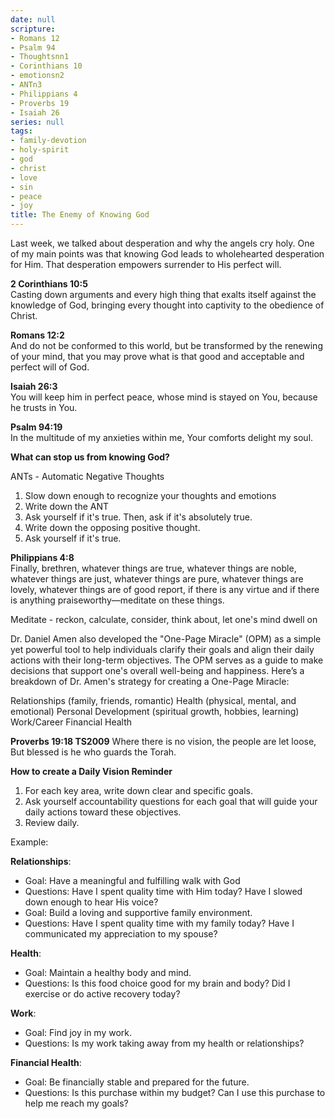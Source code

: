```yaml
---
date: null
scripture:
- Romans 12
- Psalm 94
- Thoughtsnn1
- Corinthians 10
- emotionsn2
- ANTn3
- Philippians 4
- Proverbs 19
- Isaiah 26
series: null
tags:
- family-devotion
- holy-spirit
- god
- christ
- love
- sin
- peace
- joy
title: The Enemy of Knowing God
---
```




Last week, we talked about desperation and why the angels cry holy. One of my main points was that knowing God leads to wholehearted desperation for Him. That desperation empowers surrender to His perfect will.

**2 Corinthians 10:5**  
Casting down arguments and every high thing that exalts itself against the knowledge of God, bringing every thought into captivity to the obedience of Christ.

**Romans 12:2**  
And do not be conformed to this world, but be transformed by the renewing of your mind, that you may prove what is that good and acceptable and perfect will of God.

**Isaiah 26:3**  
You will keep him in perfect peace, whose mind is stayed on You, because he trusts in You.

**Psalm 94:19**  
In the multitude of my anxieties within me, Your comforts delight my soul.

**What can stop us from knowing God?**

ANTs - Automatic Negative Thoughts

1. Slow down enough to recognize your thoughts and emotions
2. Write down the ANT
3. Ask yourself if it's true. Then, ask if it's absolutely true.
4. Write down the opposing positive thought.
5. Ask yourself if it's true.

**Philippians 4:8**  
Finally, brethren, whatever things are true, whatever things are noble, whatever things are just, whatever things are pure, whatever things are lovely, whatever things are of good report, if there is any virtue and if there is anything praiseworthy—meditate on these things.

Meditate - reckon, calculate, consider, think about, let one's mind dwell on


Dr. Daniel Amen also developed the "One-Page Miracle" (OPM) as a simple yet powerful tool to help individuals clarify their goals and align their daily actions with their long-term objectives. The OPM serves as a guide to make decisions that support one's overall well-being and happiness. Here’s a breakdown of Dr. Amen's strategy for creating a One-Page Miracle:

Relationships (family, friends, romantic)
Health (physical, mental, and emotional)
Personal Development (spiritual growth, hobbies, learning)
Work/Career
Financial Health

**Proverbs 19:18 TS2009**
Where there is no vision, the people are let loose, But blessed is he who guards the Torah.

**How to create a Daily Vision Reminder**

1. For each key area, write down clear and specific goals. 
2. Ask yourself accountability questions for each goal that will guide your daily actions toward these objectives.
3. Review daily.

Example:

**Relationships**:  
- Goal: Have a meaningful and fulfilling walk with God
- Questions: Have I spent quality time with Him today? Have I slowed down enough to hear His voice?
- Goal: Build a loving and supportive family environment.
- Questions: Have I spent quality time with my family today? Have I communicated my appreciation to my spouse?

**Health**:  
- Goal: Maintain a healthy body and mind.
- Questions: Is this food choice good for my brain and body? Did I exercise or do active recovery today?

**Work**:  
- Goal: Find joy in my work.
- Questions: Is my work taking away from my health or relationships?

**Financial Health**:  
- Goal: Be financially stable and prepared for the future.
- Questions: Is this purchase within my budget? Can I use this purchase to help me reach my goals?